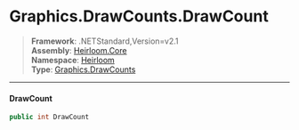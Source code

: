 # Graphics.DrawCounts.DrawCount

> **Framework**: .NETStandard,Version=v2.1  
> **Assembly**: [Heirloom.Core][0]  
> **Namespace**: [Heirloom][0]  
> **Type**: [Graphics.DrawCounts][1]  

--------------------------------------------------------------------------------

#### DrawCount

```cs
public int DrawCount
```

[0]: ../Heirloom.Core.md
[1]: Heirloom.Graphics.DrawCounts.md
